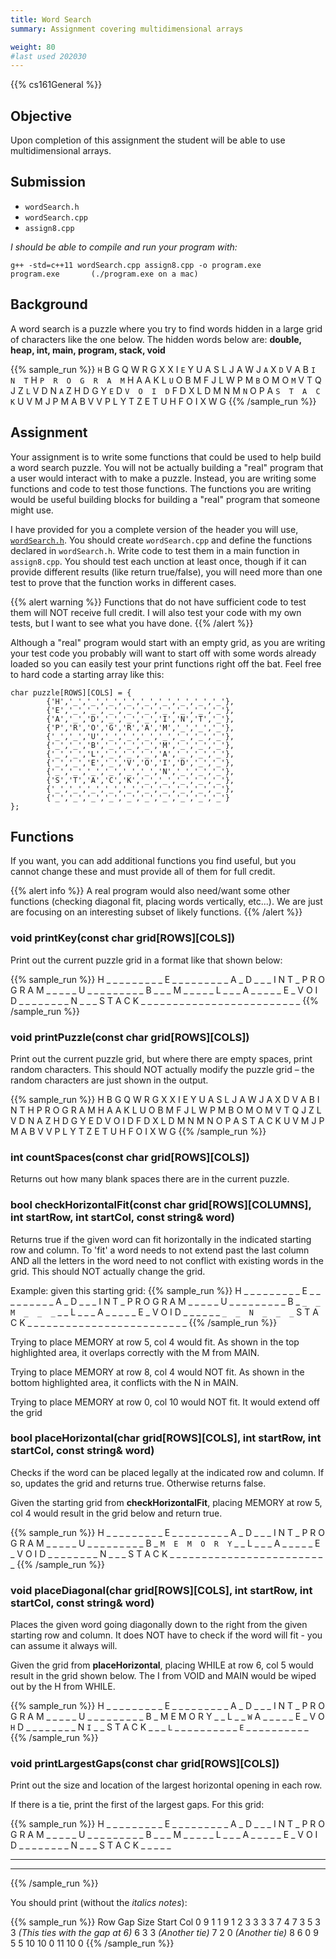 ```yaml
---
title: Word Search
summary: Assignment covering multidimensional arrays

weight: 80
#last used 202030
---
```


{{% cs161General %}}

## Objective

Upon completion of this assignment the student will be able to use
multidimensional arrays.

## Submission

* `wordSearch.h`
* `wordSearch.cpp`
* `assign8.cpp`

*I should be able to compile and run your program with:*

    g++ -std=c++11 wordSearch.cpp assign8.cpp -o program.exe
    program.exe       (./program.exe on a mac)

## Background

A word search is a puzzle where you try to find words hidden in a large grid of characters
like the one below. The hidden words below are: **double, heap, int, main, program, stack, void**

{{% sample_run %}}
`H`  B  G  Q  W  R  G  X  X  I
`E`  Y  U  A  S  L  J  A  W  J
`A`  X  `D`  V  A  B  `I  N  T`  H
`P  R  O  G  R  A  M`  H  A  A
K  L  `U`  O  B  M  F  J  L  W
P  M  `B`  O  M  O  `M`  V  T  Q
J  Z  `L`  V  D  N  `A`  Z  H  D
G  Y  `E`  D  `V  O  I  D`  F  D
X  L  D  M  N  M  `N`  O  P  A
`S  T  A  C  K`  U  V  M  J  P
M  A  B  V  V  P  L  Y  T  Z
E  T  U  H  F  O  I  X  W  G
{{% /sample_run %}}

## Assignment

Your assignment is to write some functions that could be used to help build
a word search puzzle. You will not be actually building a "real" program
that a user would interact with to make a puzzle. Instead,
you are writing some functions and code to test those functions. The functions
you are writing would be useful building blocks for building a "real"
program that someone might use.

I have provided for you a complete version of the header you will use,
[`wordSearch.h`](wordSearch.h). You should
create `wordSearch.cpp` and define the functions declared in `wordSearch.h`.
Write code to test them in a main function in `assign8.cpp`. You should test each
unction at least once, though if it can provide different results (like return true/false),
you will need more than one test to prove that the function works in
different cases.

{{% alert warning %}}
Functions that do not have sufficient code to test them will NOT
receive full credit. I will also test your code with my own tests, but I want to see
what you have done.
{{% /alert %}}

Although a "real" program would start with an empty grid, as you are writing your
test code you probably will want to start off with some words already loaded so
you can easily test your print functions right off the bat. Feel free to hard
code a starting array like this:

    char puzzle[ROWS][COLS] = {
            {'H','_','_','_','_','_','_','_','_','_'},
            {'E','_','_','_','_','_','_','_','_','_'},
            {'A','_','D','_','_','_','I','N','T','_'},
            {'P','R','O','G','R','A','M','_','_','_'},
            {'_','_','U','_','_','_','_','_','_','_'},
            {'_','_','B','_','_','_','M','_','_','_'},
            {'_','_','L','_','_','_','A','_','_','_'},
            {'_','_','E','_','V','O','I','D','_','_'},
            {'_','_','_','_','_','_','N','_','_','_'},
            {'S','T','A','C','K','_','_','_','_','_'},
            {'_','_','_','_','_','_','_','_','_','_'},
            {'_','_','_','_','_','_','_','_','_','_'}
    };

## Functions

If you want, you can add additional functions you find useful,
but you cannot change these and must provide all of them for full credit.

{{% alert info %}}
A real program would also need/want some other functions (checking diagonal fit,
placing words vertically, etc...). We are just are focusing on an interesting
subset of likely functions.
{{% /alert %}}

### void printKey(const char grid[ROWS][COLS])

Print out the current puzzle grid in a format like that shown below:

{{% sample_run %}}
H  _  _  _  _  _  _  _  _  _
E  _  _  _  _  _  _  _  _  _
A  _  D  _  _  _  I  N  T  _
P  R  O  G  R  A  M  _  _  _
_  _  U  _  _  _  _  _  _  _
_  _  B  _  _  _  M  _  _  _
_  _  L  _  _  _  A  _  _  _
_  _  E  _  V  O  I  D  _  _
_  _  _  _  _  _  N  _  _  _
S  T  A  C  K  _  _  _  _  _
\_  _  _  _  _  _  _  _  _  _
\_  _  _  _  _  _  _  _  _  _
{{% /sample_run %}}

### void printPuzzle(const char grid[ROWS][COLS])

Print out the current puzzle grid, but where there are empty spaces, print random characters.
This should NOT actually modify the puzzle grid – the random characters are just
shown in the output.

{{% sample_run %}}
H  B  G  Q  W  R  G  X  X  I
E  Y  U  A  S  L  J  A  W  J
A  X  D  V  A  B  I  N  T  H
P  R  O  G  R  A  M  H  A  A
K  L  U  O  B  M  F  J  L  W
P  M  B  O  M  O  M  V  T  Q
J  Z  L  V  D  N  A  Z  H  D
G  Y  E  D  V  O  I  D  F  D
X  L  D  M  N  M  N  O  P  A
S  T  A  C  K  U  V  M  J  P
M  A  B  V  V  P  L  Y  T  Z
E  T  U  H  F  O  I  X  W  G
{{% /sample_run %}}

### int countSpaces(const char grid[ROWS][COLS])

Returns out how many blank spaces there are in the current puzzle. 

### bool checkHorizontalFit(const char grid[ROWS][COLUMNS], int startRow, int startCol, const string& word)

Returns true if the given word can fit horizontally in the indicated starting row and column.
To 'fit' a word needs to not extend past the last column AND all the letters in the word
need to not conflict with existing words in the grid. This should NOT actually change the grid.

Example: given this starting grid:
{{% sample_run %}}
H  _  _  _  _  _  _  _  _  _
E  _  _  _  _  _  _  _  _  _
A  _  D  _  _  _  I  N  T  _
P  R  O  G  R  A  M  _  _  _
_  _  U  _  _  _  _  _  _  _
_  _  B  _  `_  _  M  _  _  _`
_  _  L  _  _  _  A  _  _  _
_  _  E  _  V  O  I  D  _  _
_  _  _  _  `_  _  N  _  _  _`
S  T  A  C  K  _  _  _  _  _
\_  _  _  _  _  _  _  _  _  _
\_  _  _  _  _  _  _  _  _  _
{{% /sample_run %}}

Trying to place MEMORY at row 5, col 4 would fit.
As shown in the top highlighted area, it overlaps correctly with the M from MAIN.

Trying to place MEMORY at row 8, col 4 would NOT fit.
As shown in the bottom highlighted area, it conflicts with the N in MAIN.

Trying to place MEMORY at row 0, col 10 would NOT fit.
It would extend off the grid

### bool placeHorizontal(char grid[ROWS][COLS],  int startRow, int startCol, const string& word)

Checks if the word can be placed legally at the indicated row and column.
If so, updates the grid and returns true. Otherwise returns false.

Given the starting grid from **checkHorizontalFit**, placing MEMORY at row 5, col 4 would
result in the grid below and return true.

{{% sample_run %}}
H  _  _  _  _  _  _  _  _  _
E  _  _  _  _  _  _  _  _  _
A  _  D  _  _  _  I  N  T  _
P  R  O  G  R  A  M  _  _  _
_  _  U  _  _  _  _  _  _  _
_  _  B  _  `M  E  M  O  R  Y`
_  _  L  _  _  _  A  _  _  _
_  _  E  _  V  O  I  D  _  _
_  _  _  _  _  _  N  _  _  _
S  T  A  C  K  _  _  _  _  _
\_  _  _  _  _  _  _  _  _  _
\_  _  _  _  _  _  _  _  _  _
{{% /sample_run %}}

### void placeDiagonal(char grid[ROWS][COLS],  int startRow, int startCol, const string& word)

Places the given word going diagonally down to the right from the given starting row and column.
It does NOT have to check if the word will fit - you can assume it always will.

Given the  grid from **placeHorizontal**, placing WHILE at row 6, col 5 would result in the
grid shown below. The I from VOID and MAIN would be wiped out by the H from WHILE.

{{% sample_run %}}
H  _  _  _  _  _  _  _  _  _
E  _  _  _  _  _  _  _  _  _
A  _  D  _  _  _  I  N  T  _
P  R  O  G  R  A  M  _  _  _
_  _  U  _  _  _  _  _  _  _
_  _  B  _  M  E  M  O  R  Y
_  _  L  _  _  `W`  A  _  _  _
_  _  E  _  V  O  `H`  D  _  _
_  _  _  _  _  _  N  `I`  _  _
S  T  A  C  K  _  _  _  `L`  _
\_  _  _  _  _  _  _  _  _  `E`
\_  _  _  _  _  _  _  _  _  _
{{% /sample_run %}}

### void printLargestGaps(const char grid[ROWS][COLS])

Print out the size and location of the largest horizontal opening in each row.

If there is a tie, print the first of the largest gaps. For this grid:

{{% sample_run %}}
H  _  _  _  _  _  _  _  _  _
E  _  _  _  _  _  _  _  _  _
A  _  D  _  _  _  I  N  T  _
P  R  O  G  R  A  M  _  _  _
_  _  U  _  _  _  _  _  _  _
_  _  B  _  _  _  M  _  _  _
_  _  L  _  _  _  A  _  _  _
_  _  E  _  V  O  I  D  _  _
_  _  _  _  _  _  N  _  _  _
S  T  A  C  K  _  _  _  _  _
_  _  _  _  _  _  _  _  _  _
_  _  _  _  _  _  _  _  _  _
{{% /sample_run %}}

You should print (without the *italics notes*):

{{% sample_run %}}
Row      Gap Size     Start Col
0        9            1
1        9            1
2        3            3
3        3            7
4        7            3
5        3            3            *(This ties with the gap at 6)*
6        3            3            *(Another tie)*
7        2            0            *(Another tie)*
8        6            0
9        5            5
10        10          0
11        10          0
{{% /sample_run %}}
